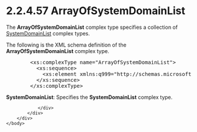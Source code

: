<html dir="LTR" xmlns:mshelp="http://msdn.microsoft.com/mshelp" xmlns:ddue="http://ddue.schemas.microsoft.com/authoring/2003/5" xmlns:xlink="http://www.w3.org/1999/xlink" xmlns:tool="http://www.microsoft.com/tooltip">
    <head>
        <meta http-equiv="Content-Type" content="text/html; CHARSET=utf-8"></meta>
        <meta name="save" content="history"></meta>
        <title>2.2.4.57 ArrayOfSystemDomainList</title>
        <xml>
            <mshelp:toctitle title="2.2.4.57 ArrayOfSystemDomainList"></mshelp:toctitle>
            <mshelp:rltitle title="[MS-SSMDSWS-15]: ArrayOfSystemDomainList"></mshelp:rltitle>
            <mshelp:keyword index="A" term="5082faf7-332d-4228-a83f-a94eae1698d3"></mshelp:keyword>
            <mshelp:attr name="DCSext.ContentType" value="open specification"></mshelp:attr>
            <mshelp:attr name="AssetID" value="5082faf7-332d-4228-a83f-a94eae1698d3"></mshelp:attr>
            <mshelp:attr name="TopicType" value="kbRef"></mshelp:attr>
            <mshelp:attr name="DCSext.Title" value="[MS-SSMDSWS-15]: ArrayOfSystemDomainList" />
        </xml>
    </head>
    <body>
        <div id="header">
            <h1 class="heading">2.2.4.57 ArrayOfSystemDomainList</h1>
        </div>
        <div id="mainSection">
            <div id="mainBody">
                <div id="allHistory" class="saveHistory"></div>
                <div id="sectionSection0" class="section" name="collapseableSection">
                    

<p>The <b>ArrayOfSystemDomainList</b> complex type specifies a
collection of <a href="d6cabac8-aa10-46f0-8096-83da2b6f1c6a.htm">SystemDomainList</a>
complex types.</p>

<p>The following is the XML schema definition of the <b>ArrayOfSystemDomainList</b>
complex type.</p>

<dl>
<dd>
<div><pre>   &lt;xs:complexType name=&quot;ArrayOfSystemDomainList&quot;&gt;
     &lt;xs:sequence&gt;
       &lt;xs:element xmlns:q999=&quot;http://schemas.microsoft.com/sqlserver/masterdataservices/2009/09&quot; minOccurs=&quot;0&quot; maxOccurs=&quot;unbounded&quot; name=&quot;SystemDomainList&quot; nillable=&quot;true&quot; type=&quot;q999:SystemDomainList&quot; xmlns:xs=&quot;http://www.w3.org/2001/XMLSchema&quot; /&gt;
     &lt;/xs:sequence&gt;
   &lt;/xs:complexType&gt;
</pre></div>
</dd></dl>

<p><b>SystemDomainList</b>: Specifies the <b>SystemDomainList</b>
complex type.</p>


                </div>
            </div>
        </div>
    </body>
</html>
